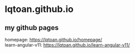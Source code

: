 # lqtoan.github.io
## my github pages

homepage: https://lqtoan.github.io/homepage/<br>
learn-angular-v11: https://lqtoan.github.io/learn-angular-v11/
